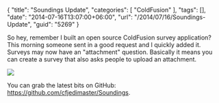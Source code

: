 {
	"title": "Soundings Update",
	"categories": [
		"ColdFusion"
	],
	"tags": [],
	"date": "2014-07-16T13:07:00+06:00",
	"url": "/2014/07/16/Soundings-Update",
	"guid": "5269"
}

<p>
So hey, remember I built an open source ColdFusion survey application? This morning someone sent in a good request and I quickly added it. Surveys may now have an "attachment" question. Basically it means you can create a survey that also asks people to upload an attachment.
</p>
<!--more-->
<p>
<img src="http://www.raymondcamden.com/images/Survey__Test.png" />
</p>

<p>
You can grab the latest bits on GitHub: <a href="https://github.com/cfjedimaster/Soundings">https://github.com/cfjedimaster/Soundings</a>.
</p>